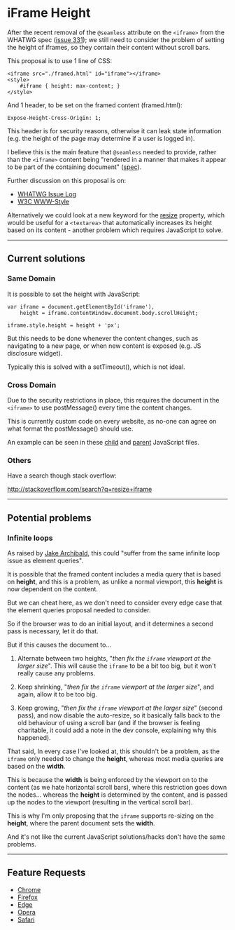
# iFrame Height

After the recent removal of the `@seamless` attribute on the `<iframe>` from the WHATWG spec ([issue 331](https://github.com/whatwg/html/issues/331)); we still need to consider the problem of setting the height of iframes, so they contain their content without scroll bars.

This proposal is to use 1 line of CSS:

	<iframe src="./framed.html" id="iframe"></iframe>
	<style>
		#iframe { height: max-content; }
	</style>

And 1 header, to be set on the framed content (framed.html):

	Expose-Height-Cross-Origin: 1;

This header is for security reasons, otherwise it can leak state information (e.g. the height of the page may determine if a user is logged in).

I believe this is the main feature that `@seamless` needed to provide, rather than the `<iframe>` content being "rendered in a manner that makes it appear to be part of the containing document" ([spec](https://www.w3.org/html/wg/drafts/html/master/single-page.html#attr-iframe-seamless)).

Further discussion on this proposal is on:

- [WHATWG Issue Log](https://github.com/whatwg/html/issues/555)
- [W3C WWW-Style](https://lists.w3.org/Archives/Public/www-style/2016Jan/0236.html)

Alternatively we could look at a new keyword for the [resize](https://developer.mozilla.org/en-US/docs/Web/CSS/resize) property, which would be useful for a `<textarea>` that automatically increases its height based on its content - another problem which requires JavaScript to solve.

---

## Current solutions

### Same Domain

It is possible to set the height with JavaScript:

	var iframe = document.getElementById('iframe'),
		height = iframe.contentWindow.document.body.scrollHeight;

	iframe.style.height = height + 'px';

But this needs to be done whenever the content changes, such as navigating to a new page, or when new content is exposed (e.g. JS disclosure widget).

Typically this is solved with a setTimeout(), which is not ideal.

### Cross Domain

Due to the security restrictions in place, this requires the document in the `<iframe>` to use postMessage() every time the content changes.

This is currently custom code on every website, as no-one can agree on what format the postMessage() should use.

An example can be seen in these [child](/example/size-cross-origin-child.js) and [parent](/example/size-cross-origin-parent.js) JavaScript files.

### Others

Have a search though stack overflow:

http://stackoverflow.com/search?q=resize+iframe

---

## Potential problems

### Infinite loops

As raised by [Jake Archibald](https://lists.w3.org/Archives/Public/www-style/2016Feb/0065.html), this could "suffer from the same infinite loop issue as element queries".

It is possible that the framed content includes a media query that is based on **height**, and this is a problem, as unlike a normal viewport, this **height** is now dependent on the content.

But we can cheat here, as we don't need to consider every edge case that the element queries proposal needed to consider.

So if the browser was to do an initial layout, and it determines a second pass is necessary, let it do that.

But if this causes the document to...

1. Alternate between two heights, "*then fix the `iframe` viewport at the larger size*". This will cause the `iframe` to be a bit too big, but it won't really cause any problems.

2. Keep shrinking, "*then fix the `iframe` viewport at the larger size*", and again, allow it to be too big.

3. Keep growing, "*then fix the `iframe` viewport at the larger size*" (second pass), and now disable the auto-resize, so it basically falls back to the old behaviour of using a scroll bar (and if the browser is feeling charitable, it could add a note in the dev console, explaining why this happened).

That said, In every case I've looked at, this shouldn't be a problem, as the `iframe` only needed to change the **height**, whereas most media queries are based on the **width**.

This is because the **width** is being enforced by the viewport on to the content (as we hate horizontal scroll bars), where this restriction goes down the nodes... whereas the **height** is determined by the content, and is passed up the nodes to the viewport (resulting in the vertical scroll bar).

This is why I'm only proposing that the `iframe` supports re-sizing on the **height**, where the parent document sets the **width**.

And it's not like the current JavaScript solutions/hacks don't have the same problems.

---

## Feature Requests

- [Chrome](https://crbug.com/584913)
- [Firefox](https://bugzilla.mozilla.org/show_bug.cgi?id=1246423)
- [Edge](https://wpdev.uservoice.com/forums/257854-microsoft-edge-developer/suggestions/12237801-feature-request-auto-resize-iframes-based-on-cont)
- [Opera](https://forums.opera.com/discussion/1870727/feature-request-auto-resize-iframes-based-on-content#Item_1)
- [Safari](https://bugs.webkit.org/show_bug.cgi?id=153952)

